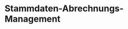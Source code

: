 # Stammdaten-Abrechnungs-Management
<div class="canvas"><div id="js-canvas"></div></div>
<script>
    var modeler = new BpmnJS({container: $('#js-canvas'), width:'100%',height:500 });
    function openFromUrl(url) { $.ajax(url, { dataType : 'text' }).done(async function(xml) {
        try { await modeler.importXML(xml); modeler.get('canvas').zoom('fit-viewport'); } catch (err) { console.error(err); }});}
openFromUrl('./stammdaten-abrechnungs-management.bpmn');
</script>
